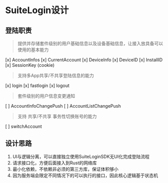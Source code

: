 # SuiteLogin设计

## 登陆职责

> 提供并存储套件级别的用户基础信息以及设备基础信息，让接入放具备可以使用的基本能力

[x] AccountInfos
[x] CurrentAccount
[x] DeviceInfo
  [x] DeviceID
  [x] InstallID
[x] SessionKey (cookie)

> 支持多App共享/不共享登陆信息的能力

[x] login
[x] fastlogin
[x] logout

> 套件级别的用户信息变更通知

[ ] AccountInfoChangePush
[ ] AccountListChangePush

> 支持 共享/不共享 事务性切换账号的能力

[ ] switchAccount

## 设计思路

1. UI与逻辑分离，可以直接独立使用SuiteLoginSDK无UI化完成登陆流程
2. 请求接口化，方便后面接入到Rust的网络库
3. 最小化依赖，不依赖非必须的第三方库，保证体积够小
4. 因为服务端会限定不同情况下的可以执行的接口，因此核心逻辑基于状态机